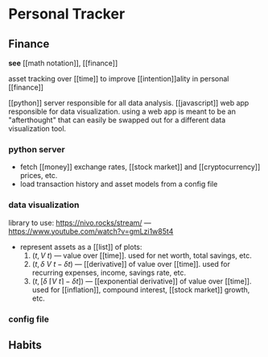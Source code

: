 # Personal Tracker

## Finance

**see** [[math notation]], [[finance]]

asset tracking over [[time]] to improve [[intention]]ality in personal [[finance]]

[[python]] server responsible for all data analysis. [[javascript]] web app responsible for data visualization. using a web app is meant to be an "afterthought" that can easily be swapped out for a different data visualization tool.

### python server

- fetch [[money]] exchange rates, [[stock market]] and [[cryptocurrency]] prices, etc.
- load transaction history and asset models from a config file

### data visualization

library to use: <https://nivo.rocks/stream/> &mdash; <https://www.youtube.com/watch?v=gmLzi1w85t4>

- represent assets as a [[list]] of plots:
  1. $(t, V\ t)$ &mdash; value over [[time]]. used for net worth, total savings, etc.
  2. $(t, \delta\ V\ t - \delta t)$ &mdash; [[derivative]] of value over [[time]]. used for recurring expenses, income, savings rate, etc.
  3. $(t, [\delta\ \lceil V\ t \rceil - \delta t])$ &mdash; [[exponential derivative]] of value over [[time]]. used for [[inflation]], compound interest, [[stock market]] growth, etc.

### config file

## Habits
